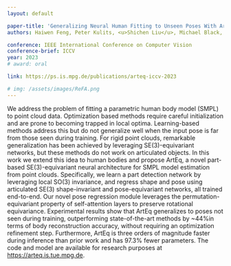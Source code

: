 ```yaml
---
layout: default

paper-title: 'Generalizing Neural Human Fitting to Unseen Poses With Articulated SE(3) Equivariance'
authors: Haiwen Feng, Peter Kulits, <u>Shichen Liu</u>, Michael Black, Victoria Fernandez Abrevaya

conference: IEEE International Conference on Computer Vision
conference-brief: ICCV
year: 2023
# award: oral

link: https://ps.is.mpg.de/publications/arteq-iccv-2023

# img: /assets/images/ReFA.png
---
```


We address the problem of fitting a parametric human body model (SMPL) to point cloud data. Optimization based methods require careful initialization and are prone to becoming trapped in local optima. Learning-based methods address this but do not generalize well when the input pose is far from those seen during training. For rigid point clouds, remarkable generalization has been achieved by leveraging SE(3)-equivariant networks, but these methods do not work on articulated objects. In this work we extend this idea to human bodies and propose ArtEq, a novel part-based SE(3)-equivariant neural architecture for SMPL model estimation from point clouds. Specifically, we learn a part detection network by leveraging local SO(3) invariance, and regress shape and pose using articulated SE(3) shape-invariant and pose-equivariant networks, all trained end-to-end. Our novel pose regression module leverages the permutation-equivariant property of self-attention layers to preserve rotational equivariance. Experimental results show that ArtEq generalizes to poses not seen during training, outperforming state-of-the-art methods by ~44%in terms of body reconstruction accuracy, without requiring an optimization refinement step. Furthermore, ArtEq is three orders of magnitude faster during inference than prior work and has 97.3% fewer parameters. The code and model are available for research purposes at https://arteq.is.tue.mpg.de.
